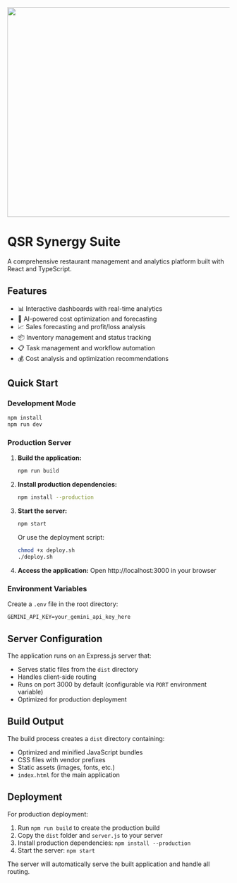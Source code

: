 <div align="center">
<img width="1200" height="475" alt="GHBanner" src="https://github.com/user-attachments/assets/0aa67016-6eaf-458a-adb2-6e31a0763ed6" />
</div>

# QSR Synergy Suite

A comprehensive restaurant management and analytics platform built with React and TypeScript.

## Features

- 📊 Interactive dashboards with real-time analytics
- 🧠 AI-powered cost optimization and forecasting
- 📈 Sales forecasting and profit/loss analysis
- 📦 Inventory management and status tracking
- 📋 Task management and workflow automation
- 💰 Cost analysis and optimization recommendations

## Quick Start

### Development Mode
```bash
npm install
npm run dev
```

### Production Server

1. **Build the application:**
   ```bash
   npm run build
   ```

2. **Install production dependencies:**
   ```bash
   npm install --production
   ```

3. **Start the server:**
   ```bash
   npm start
   ```

   Or use the deployment script:
   ```bash
   chmod +x deploy.sh
   ./deploy.sh
   ```

4. **Access the application:**
   Open http://localhost:3000 in your browser

### Environment Variables

Create a `.env` file in the root directory:
```env
GEMINI_API_KEY=your_gemini_api_key_here
```

## Server Configuration

The application runs on an Express.js server that:
- Serves static files from the `dist` directory
- Handles client-side routing
- Runs on port 3000 by default (configurable via `PORT` environment variable)
- Optimized for production deployment

## Build Output

The build process creates a `dist` directory containing:
- Optimized and minified JavaScript bundles
- CSS files with vendor prefixes
- Static assets (images, fonts, etc.)
- `index.html` for the main application

## Deployment

For production deployment:
1. Run `npm run build` to create the production build
2. Copy the `dist` folder and `server.js` to your server
3. Install production dependencies: `npm install --production`
4. Start the server: `npm start`

The server will automatically serve the built application and handle all routing.
